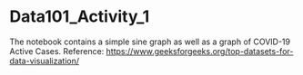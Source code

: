 # Data101_Activity_1
The notebook contains a simple sine graph as well as a graph of COVID-19 Active Cases.
Reference: https://www.geeksforgeeks.org/top-datasets-for-data-visualization/
